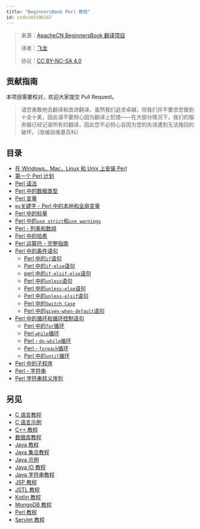 ```yaml
---
title: "BeginnersBook Perl 教程"
id: csdn102596167
---
```


> 来源：[ApacheCN BeginnersBook 翻译项目](https://github.com/apachecn/beginnersbook-zh)
> 
> 译者：[飞龙](https://github.com/wizardforcel)
> 
> 协议：[CC BY-NC-SA 4.0](https://creativecommons.org/licenses/by-nc-sa/4.0/deed.zh)

## 贡献指南

本项目需要校对，欢迎大家提交 Pull Request。

> 请您勇敢地去翻译和改进翻译。虽然我们追求卓越，但我们并不要求您做到十全十美，因此请不要担心因为翻译上犯错——在大部分情况下，我们的服务器已经记录所有的翻译，因此您不必担心会因为您的失误遭到无法挽回的破坏。（改编自维基百科）

## 目录

*   [在 Windows，Mac，Linux 和 Unix 上安装 Perl](https://github.com/apachecn/beginnersbook-zh/blob/master/docs/perl/2.md)
*   [第一个 Perl 计划](https://github.com/apachecn/beginnersbook-zh/blob/master/docs/perl/3.md)
*   [Perl 语法](https://github.com/apachecn/beginnersbook-zh/blob/master/docs/perl/4.md)
*   [Perl 中的数据类型](https://github.com/apachecn/beginnersbook-zh/blob/master/docs/perl/5.md)
*   [Perl 变量](https://github.com/apachecn/beginnersbook-zh/blob/master/docs/perl/6.md)
*   [`my`关键字 - Perl 中的本地和全局变量](https://github.com/apachecn/beginnersbook-zh/blob/master/docs/perl/7.md)
*   [Perl 中的标量](https://github.com/apachecn/beginnersbook-zh/blob/master/docs/perl/8.md)
*   [Perl 中的`use strict`和`use warnings`](https://github.com/apachecn/beginnersbook-zh/blob/master/docs/perl/9.md)
*   [Perl - 列表和数组](https://github.com/apachecn/beginnersbook-zh/blob/master/docs/perl/10.md)
*   [Perl 中的哈希](https://github.com/apachecn/beginnersbook-zh/blob/master/docs/perl/11.md)
*   [Perl 运算符 - 完整指南](https://github.com/apachecn/beginnersbook-zh/blob/master/docs/perl/12.md)
*   [Perl 中的条件语句](https://github.com/apachecn/beginnersbook-zh/blob/master/docs/perl/13.md)
    *   [Perl 中的`if`语句](https://github.com/apachecn/beginnersbook-zh/blob/master/docs/perl/14.md)
    *   [Perl 中的`if-else`语句](https://github.com/apachecn/beginnersbook-zh/blob/master/docs/perl/15.md)
    *   [perl 中的`if-elsif-else`语句](https://github.com/apachecn/beginnersbook-zh/blob/master/docs/perl/16.md)
    *   [Perl 中的`unless`语句](https://github.com/apachecn/beginnersbook-zh/blob/master/docs/perl/17.md)
    *   [Perl 中的`unless-else`语句](https://github.com/apachecn/beginnersbook-zh/blob/master/docs/perl/18.md)
    *   [Perl 中的`unless-elsif`语句](https://github.com/apachecn/beginnersbook-zh/blob/master/docs/perl/19.md)
    *   [Perl 中的`Switch Case`](https://github.com/apachecn/beginnersbook-zh/blob/master/docs/perl/20.md)
    *   [Perl 中的`given-when-default`语句](https://github.com/apachecn/beginnersbook-zh/blob/master/docs/perl/21.md)
*   [Perl 中的循环和循环控制语句](https://github.com/apachecn/beginnersbook-zh/blob/master/docs/perl/22.md)
    *   [Perl 中的`for`循环](https://github.com/apachecn/beginnersbook-zh/blob/master/docs/perl/23.md)
    *   [Perl `while`循环](https://github.com/apachecn/beginnersbook-zh/blob/master/docs/perl/24.md)
    *   [Perl - `do-while`循环](https://github.com/apachecn/beginnersbook-zh/blob/master/docs/perl/25.md)
    *   [Perl - `foreach`循环](https://github.com/apachecn/beginnersbook-zh/blob/master/docs/perl/26.md)
    *   [Perl 中的`until`循环](https://github.com/apachecn/beginnersbook-zh/blob/master/docs/perl/27.md)
*   [Perl 中的子程序](https://github.com/apachecn/beginnersbook-zh/blob/master/docs/perl/28.md)
*   [Perl - 字符串](https://github.com/apachecn/beginnersbook-zh/blob/master/docs/perl/29.md)
*   [Perl 字符串转义序列](https://github.com/apachecn/beginnersbook-zh/blob/master/docs/perl/30.md)

## 另见

*   [C 语言教程](https://github.com/apachecn/beginnersbook-zh/blob/master/docs/c/SUMMARY.md)
*   [C 语言示例](https://github.com/apachecn/beginnersbook-zh/blob/master/docs/c-example/SUMMARY.md)
*   [C++ 教程](https://github.com/apachecn/beginnersbook-zh/blob/master/docs/cpp/SUMMARY.md)
*   [数据库教程](https://github.com/apachecn/beginnersbook-zh/blob/master/docs/dbms/SUMMARY.md)
*   [Java 教程](https://github.com/apachecn/beginnersbook-zh/blob/master/docs/java/SUMMARY.md)
*   [Java 集合教程](https://github.com/apachecn/beginnersbook-zh/blob/master/docs/java-collection/SUMMARY.md)
*   [Java 示例](https://github.com/apachecn/beginnersbook-zh/blob/master/docs/java-example/SUMMARY.md)
*   [Java IO 教程](https://github.com/apachecn/beginnersbook-zh/blob/master/docs/java-io/SUMMARY.md)
*   [Java 字符串教程](https://github.com/apachecn/beginnersbook-zh/blob/master/docs/java-string/SUMMARY.md)
*   [JSP 教程](https://github.com/apachecn/beginnersbook-zh/blob/master/docs/jsp/SUMMARY.md)
*   [JSTL 教程](https://github.com/apachecn/beginnersbook-zh/blob/master/docs/jstl/SUMMARY.md)
*   [Kotlin 教程](https://github.com/apachecn/beginnersbook-zh/blob/master/docs/kotlin/SUMMARY.md)
*   [MongoDB 教程](https://github.com/apachecn/beginnersbook-zh/blob/master/docs/mongodb/SUMMARY.md)
*   [Perl 教程](https://github.com/apachecn/beginnersbook-zh/blob/master/docs/perl/SUMMARY.md)
*   [Servlet 教程](https://github.com/apachecn/beginnersbook-zh/blob/master/docs/servlet/SUMMARY.md)